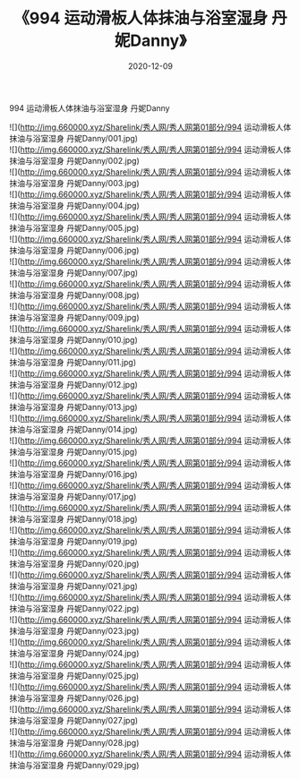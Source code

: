 ﻿---
layout: post
title:  《994 运动滑板人体抹油与浴室湿身 丹妮Danny》
date:   2020-12-09
img: http://img.660000.xyz/Sharelink/秀人网/秀人网第01部分/994 运动滑板人体抹油与浴室湿身 丹妮Danny/000.jpg
categories: [美女, 清纯, 唯美]
---

994 运动滑板人体抹油与浴室湿身 丹妮Danny

  ![](http://img.660000.xyz/Sharelink/秀人网/秀人网第01部分/994 运动滑板人体抹油与浴室湿身 丹妮Danny/001.jpg) <br> ![](http://img.660000.xyz/Sharelink/秀人网/秀人网第01部分/994 运动滑板人体抹油与浴室湿身 丹妮Danny/002.jpg) <br> ![](http://img.660000.xyz/Sharelink/秀人网/秀人网第01部分/994 运动滑板人体抹油与浴室湿身 丹妮Danny/003.jpg) <br> ![](http://img.660000.xyz/Sharelink/秀人网/秀人网第01部分/994 运动滑板人体抹油与浴室湿身 丹妮Danny/004.jpg) <br> ![](http://img.660000.xyz/Sharelink/秀人网/秀人网第01部分/994 运动滑板人体抹油与浴室湿身 丹妮Danny/005.jpg) <br> ![](http://img.660000.xyz/Sharelink/秀人网/秀人网第01部分/994 运动滑板人体抹油与浴室湿身 丹妮Danny/006.jpg) <br> ![](http://img.660000.xyz/Sharelink/秀人网/秀人网第01部分/994 运动滑板人体抹油与浴室湿身 丹妮Danny/007.jpg) <br> ![](http://img.660000.xyz/Sharelink/秀人网/秀人网第01部分/994 运动滑板人体抹油与浴室湿身 丹妮Danny/008.jpg) <br> ![](http://img.660000.xyz/Sharelink/秀人网/秀人网第01部分/994 运动滑板人体抹油与浴室湿身 丹妮Danny/009.jpg) <br> ![](http://img.660000.xyz/Sharelink/秀人网/秀人网第01部分/994 运动滑板人体抹油与浴室湿身 丹妮Danny/010.jpg) <br> ![](http://img.660000.xyz/Sharelink/秀人网/秀人网第01部分/994 运动滑板人体抹油与浴室湿身 丹妮Danny/011.jpg) <br> ![](http://img.660000.xyz/Sharelink/秀人网/秀人网第01部分/994 运动滑板人体抹油与浴室湿身 丹妮Danny/012.jpg) <br> ![](http://img.660000.xyz/Sharelink/秀人网/秀人网第01部分/994 运动滑板人体抹油与浴室湿身 丹妮Danny/013.jpg) <br> ![](http://img.660000.xyz/Sharelink/秀人网/秀人网第01部分/994 运动滑板人体抹油与浴室湿身 丹妮Danny/014.jpg) <br> ![](http://img.660000.xyz/Sharelink/秀人网/秀人网第01部分/994 运动滑板人体抹油与浴室湿身 丹妮Danny/015.jpg) <br> ![](http://img.660000.xyz/Sharelink/秀人网/秀人网第01部分/994 运动滑板人体抹油与浴室湿身 丹妮Danny/016.jpg) <br> ![](http://img.660000.xyz/Sharelink/秀人网/秀人网第01部分/994 运动滑板人体抹油与浴室湿身 丹妮Danny/017.jpg) <br> ![](http://img.660000.xyz/Sharelink/秀人网/秀人网第01部分/994 运动滑板人体抹油与浴室湿身 丹妮Danny/018.jpg) <br> ![](http://img.660000.xyz/Sharelink/秀人网/秀人网第01部分/994 运动滑板人体抹油与浴室湿身 丹妮Danny/019.jpg) <br> ![](http://img.660000.xyz/Sharelink/秀人网/秀人网第01部分/994 运动滑板人体抹油与浴室湿身 丹妮Danny/020.jpg) <br> ![](http://img.660000.xyz/Sharelink/秀人网/秀人网第01部分/994 运动滑板人体抹油与浴室湿身 丹妮Danny/021.jpg) <br> ![](http://img.660000.xyz/Sharelink/秀人网/秀人网第01部分/994 运动滑板人体抹油与浴室湿身 丹妮Danny/022.jpg) <br> ![](http://img.660000.xyz/Sharelink/秀人网/秀人网第01部分/994 运动滑板人体抹油与浴室湿身 丹妮Danny/023.jpg) <br> ![](http://img.660000.xyz/Sharelink/秀人网/秀人网第01部分/994 运动滑板人体抹油与浴室湿身 丹妮Danny/024.jpg) <br> ![](http://img.660000.xyz/Sharelink/秀人网/秀人网第01部分/994 运动滑板人体抹油与浴室湿身 丹妮Danny/025.jpg) <br> ![](http://img.660000.xyz/Sharelink/秀人网/秀人网第01部分/994 运动滑板人体抹油与浴室湿身 丹妮Danny/026.jpg) <br> ![](http://img.660000.xyz/Sharelink/秀人网/秀人网第01部分/994 运动滑板人体抹油与浴室湿身 丹妮Danny/027.jpg) <br> ![](http://img.660000.xyz/Sharelink/秀人网/秀人网第01部分/994 运动滑板人体抹油与浴室湿身 丹妮Danny/028.jpg) <br> ![](http://img.660000.xyz/Sharelink/秀人网/秀人网第01部分/994 运动滑板人体抹油与浴室湿身 丹妮Danny/029.jpg) <br>